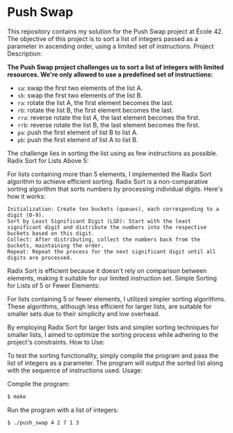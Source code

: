# Push Swap

This repository contains my solution for the Push Swap project at École 42. The objective of this project is to sort a list of integers passed as a parameter in ascending order, using a limited set of instructions.
Project Description:

__The Push Swap project challenges us to sort a list of integers with limited resources. We're only allowed to use a predefined set of instructions:__

* `sa`: swap the first two elements of the list A.
* `sb`: swap the first two elements of the list B.
* `ra`: rotate the list A, the first element becomes the last.
* `rb`: rotate the list B, the first element becomes the last.
* `rra`: reverse rotate the list A, the last element becomes the first.
* `rrb`: reverse rotate the list B, the last element becomes the first.
* `pa`: push the first element of list B to list A.
* `pb`: push the first element of list A to list B.

The challenge lies in sorting the list using as few instructions as possible.
Radix Sort for Lists Above 5:

For lists containing more than 5 elements, I implemented the Radix Sort algorithm to achieve efficient sorting. Radix Sort is a non-comparative sorting algorithm that sorts numbers by processing individual digits. Here's how it works:

    Initialization: Create ten buckets (queues), each corresponding to a digit (0-9).
    Sort by Least Significant Digit (LSD): Start with the least significant digit and distribute the numbers into the respective buckets based on this digit.
    Collect: After distributing, collect the numbers back from the buckets, maintaining the order.
    Repeat: Repeat the process for the next significant digit until all digits are processed.

Radix Sort is efficient because it doesn't rely on comparison between elements, making it suitable for our limited instruction set.
Simple Sorting for Lists of 5 or Fewer Elements:

For lists containing 5 or fewer elements, I utilized simpler sorting algorithms. These algorithms, although less efficient for larger lists, are suitable for smaller sets due to their simplicity and low overhead.

By employing Radix Sort for larger lists and simpler sorting techniques for smaller lists, I aimed to optimize the sorting process while adhering to the project's constraints.
How to Use:

To test the sorting functionality, simply compile the program and pass the list of integers as a parameter. The program will output the sorted list along with the sequence of instructions used.
Usage:

Compile the program:

```bash
$ make
```
Run the program with a list of integers:
```bash
$ ./push_swap 4 2 7 1 3
```

